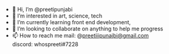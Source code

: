 - 👋 Hi, I’m @preetipunjabi
- 👀 I’m interested in art, science, tech
- 🌱 I’m currently learning front end development, 
- 💞️ I’m looking to collaborate on anything to help me progress
- 📫 How to reach me mail: @preetiiipunajbi@gmail.com <br>
                      discord: whospreeti#7228

<!---
preetipunjabi/preetipunjabi is a ✨ special ✨ repository because its `README.md` (this file) appears on your GitHub profile.
You can click the Preview link to take a look at your changes.
--->
